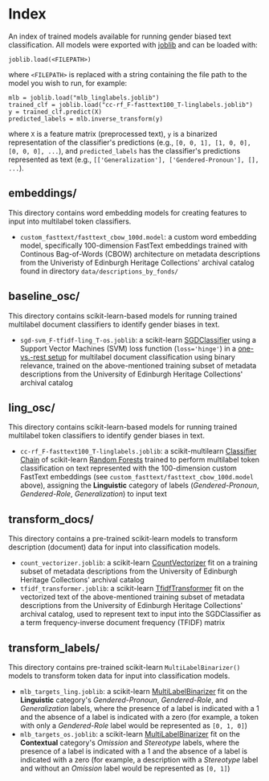 # Index
An index of trained models available for running gender biased text classification.  All models were exported with [joblib](https://joblib.readthedocs.io) and can be loaded with:
```
joblib.load(<FILEPATH>)
```
where `<FILEPATH>` is replaced with a string containing the file path to the model you wish to run, for example:
```
mlb = joblib.load("mlb_linglabels.joblib")
trained_clf = joblib.load("cc-rf_F-fasttext100_T-linglabels.joblib")
y = trained_clf.predict(X)
predicted_labels = mlb.inverse_transform(y)
```
where `X` is a feature matrix (preprocessed text), `y` is a binarized representation of the classifier's predictions (e.g., `[0, 0, 1], [1, 0, 0], [0, 0, 0], ...`), and `predicted_labels` has the classifier's predictions represented as text (e.g., `[['Generalization'], ['Gendered-Pronoun'], [], ...`).

## embeddings/
This directory contains word embedding models for creating features to input into multilabel token classifiers.
* `custom_fasttext/fasttext_cbow_100d.model`: a custom word embedding model, specifically 100-dimension FastText embeddings trained with Continous Bag-of-Words (CBOW) architecture on metadata descriptions from the Univeristy of Edinburgh Heritage Collections' archival catalog found in directory `data/descriptions_by_fonds/`

## baseline_osc/
This directory contains scikit-learn-based models for running trained multilabel document classifiers to identify gender biases in text.
* `sgd-svm_F-tfidf-ling_T-os.joblib`: a scikit-learn [SGDClassifier](https://scikit-learn.org/stable/modules/generated/sklearn.linear_model.SGDClassifier.html) using a Support Vector Machines (SVM) loss function (`loss='hinge'`) in a [one-vs.-rest setup](https://scikit-learn.org/stable/modules/generated/sklearn.multiclass.OneVsRestClassifier.html) for multilabel document classification using binary relevance, trained on the above-mentioned training subset of metadata descriptions from the University of Edinburgh Heritage Collections' archival catalog

## ling_osc/
This directory contains scikit-learn-based models for running trained multilabel token classifiers to identify gender biases in text.
* `cc-rf_F-fasttext100_T-linglabels.joblib`: a scikit-multilearn [Classifier Chain](http://scikit.ml/api/skmultilearn.problem_transform.cc.html) of scikit-learn [Random Forests](https://scikit-learn.org/stable/modules/generated/sklearn.ensemble.RandomForestClassifier.html) trained to perform multilabel token classification on text represented with the 100-dimension custom FastText embeddings (see `custom_fasttext/fasttext_cbow_100d.model` above), assigning the **Linguistic** category of labels (*Gendered-Pronoun*, *Gendered-Role*, *Generalization*) to input text

## transform_docs/
This directory contains a pre-trained scikit-learn models to transform description (document) data for input into classification models.
* `count_vectorizer.joblib`: a scikit-learn [CountVectorizer](https://scikit-learn.org/stable/modules/generated/sklearn.feature_extraction.text.CountVectorizer.html) fit on a training subset of metadata descriptions from the University of Edinburgh Heritage Collections' archival catalog
* `tfidf_transformer.joblib`: a scikit-learn [TfidfTransformer](https://scikit-learn.org/stable/modules/generated/sklearn.feature_extraction.text.TfidfTransformer.html) fit on the vectorized text of the above-mentioned training subset of metadata descriptions from the University of Edinburgh Heritage Collections' archival catalog, used to represent text to input into the SGDClassifier as a term frequency-inverse document frequency (TFIDF) matrix 

## transform_labels/
This directory contains pre-trained scikit-learn `MultiLabelBinarizer()` models to transform token data for input into classification models.
* `mlb_targets_ling.joblib`: a scikit-learn [MultiLabelBinarizer](https://scikit-learn.org/stable/modules/generated/sklearn.preprocessing.MultiLabelBinarizer.html) fit on the **Linguistic** category's *Gendered-Pronoun*, *Gendered-Role*, and *Generalization* labels, where the presence of a label is indicated with a 1 and the absence of a label is indicated with a zero (for example, a token with only a *Gendered-Role* label would be represented as `[0, 1, 0]`)
* `mlb_targets_os.joblib`: a scikit-learn [MultiLabelBinarizer](https://scikit-learn.org/stable/modules/generated/sklearn.preprocessing.MultiLabelBinarizer.html) fit on the **Contextual** category's *Omission* and *Stereotype* labels, where the presence of a label is indicated with a 1 and the absence of a label is indicated with a zero (for example, a description with a *Stereotype* label and without an *Omission* label would be represented as `[0, 1]`)